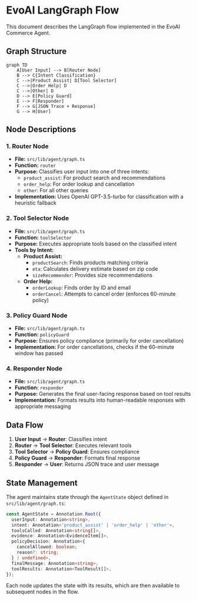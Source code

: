 # EvoAI LangGraph Flow

This document describes the LangGraph flow implemented in the EvoAI Commerce Agent.

## Graph Structure

```mermaid
graph TD
    A[User Input] --> B[Router Node]
    B --> C{Intent Classification}
    C -->|Product Assist| D[Tool Selector]
    C -->|Order Help| D
    C -->|Other| D
    D --> E[Policy Guard]
    E --> F[Responder]
    F --> G[JSON Trace + Response]
    G --> H[User]
```

## Node Descriptions

### 1. Router Node
- **File:** `src/lib/agent/graph.ts`
- **Function:** `router`
- **Purpose:** Classifies user input into one of three intents:
  - `product_assist`: For product search and recommendations
  - `order_help`: For order lookup and cancellation
  - `other`: For all other queries
- **Implementation:** Uses OpenAI GPT-3.5-turbo for classification with a heuristic fallback

### 2. Tool Selector Node
- **File:** `src/lib/agent/graph.ts`
- **Function:** `toolSelector`
- **Purpose:** Executes appropriate tools based on the classified intent
- **Tools by Intent:**
  - **Product Assist:**
    - `productSearch`: Finds products matching criteria
    - `eta`: Calculates delivery estimate based on zip code
    - `sizeRecommender`: Provides size recommendations
  - **Order Help:**
    - `orderLookup`: Finds order by ID and email
    - `orderCancel`: Attempts to cancel order (enforces 60-minute policy)

### 3. Policy Guard Node
- **File:** `src/lib/agent/graph.ts`
- **Function:** `policyGuard`
- **Purpose:** Ensures policy compliance (primarily for order cancellation)
- **Implementation:** For order cancellations, checks if the 60-minute window has passed

### 4. Responder Node
- **File:** `src/lib/agent/graph.ts`
- **Function:** `responder`
- **Purpose:** Generates the final user-facing response based on tool results
- **Implementation:** Formats results into human-readable responses with appropriate messaging

## Data Flow

1. **User Input** → **Router**: Classifies intent
2. **Router** → **Tool Selector**: Executes relevant tools
3. **Tool Selector** → **Policy Guard**: Ensures compliance
4. **Policy Guard** → **Responder**: Formats final response
5. **Responder** → **User**: Returns JSON trace and user message

## State Management

The agent maintains state through the `AgentState` object defined in `src/lib/agent/graph.ts`:

```typescript
const AgentState = Annotation.Root({
  userInput: Annotation<string>,
  intent: Annotation<'product_assist' | 'order_help' | 'other'>,
  toolsCalled: Annotation<string[]>,
  evidence: Annotation<EvidenceItem[]>,
  policyDecision: Annotation<{
    cancelAllowed: boolean;
    reason?: string;
  } | undefined>,
  finalMessage: Annotation<string>,
  toolResults: Annotation<ToolResult[]>,
});
```

Each node updates the state with its results, which are then available to subsequent nodes in the flow.